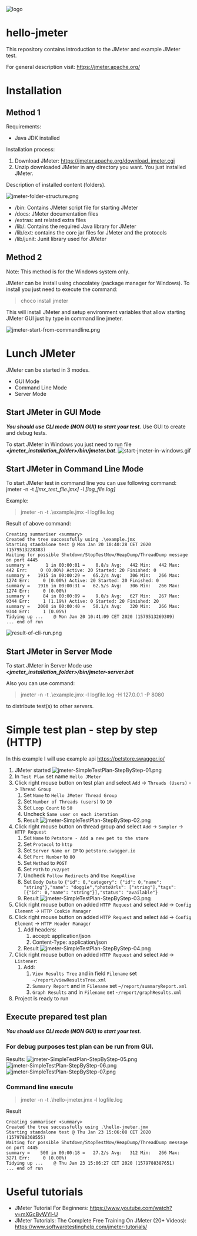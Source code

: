 ![logo](apache-jmeter-logo.svg)
# hello-jmeter

This repository contains introduction to the JMeter and example JMeter test.

For general description visit: https://jmeter.apache.org/

# Installation
## Method 1
Requirements:
* Java JDK installed

Installation process:
1. Download JMeter: https://jmeter.apache.org/download_jmeter.cgi
2. Unzip downloaded JMeter in any directory you want. You just installed JMeter.

Description of installed content (folders).

![jmeter-folder-structure.png](jmeter-folder-structure.png)

* /bin: Contains JMeter script file for starting JMeter
* /docs: JMeter documentation files
* /extras: ant related extra files
* /lib/: Contains the required Java library for JMeter
* /lib/ext: contains the core jar files for JMeter and the protocols
* /lib/junit: Junit library used for JMeter



## Method 2
Note: This method is for the Windows system only.

JMeter can be install using chocolatey (package manager for Windows).
To install you just need to execute the command:
> choco install jmeter

This will install JMeter and setup environment variables that allow starting JMeter GUI just by type in command line jmeter.

![jmeter-start-from-commandline.png](jmeter-start-from-commandline.png)

# Lunch JMeter
JMeter can be started in 3 modes.
* GUI Mode
* Command Line Mode
* Server Mode

## Start JMeter in GUI Mode
***You should use CLI mode (NON GUI) to start your test.*** Use GUI to create and debug tests.

To start JMeter in Windows you just need to run file ***<jmeter_installation_folder>/bin/jmeter.bat***.
![start-jmeter-in-windows.gif](start-jmeter-in-windows.gif)

## Start JMeter in Command Line Mode
To start JMeter test in command line you can use following command:
jmeter -n -t *[jmx_test_file.jmx]* -l *[log_file.log]*

Example:
> jmeter -n -t .\example.jmx -l logfile.log

Result of above command:
```
Creating summariser <summary>
Created the tree successfully using .\example.jmx
Starting standalone test @ Mon Jan 20 10:40:28 CET 2020 (1579513228383)
Waiting for possible Shutdown/StopTestNow/HeapDump/ThreadDump message on port 4445
summary +      1 in 00:00:01 =    0.8/s Avg:   442 Min:   442 Max:   442 Err:     0 (0.00%) Active: 20 Started: 20 Finished: 0
summary +   1915 in 00:00:29 =   65.2/s Avg:   306 Min:   266 Max:  1274 Err:     0 (0.00%) Active: 20 Started: 20 Finished: 0
summary =   1916 in 00:00:31 =   62.5/s Avg:   306 Min:   266 Max:  1274 Err:     0 (0.00%)
summary +     84 in 00:00:09 =    9.0/s Avg:   627 Min:   267 Max:  9344 Err:     1 (1.19%) Active: 0 Started: 20 Finished: 20
summary =   2000 in 00:00:40 =   50.1/s Avg:   320 Min:   266 Max:  9344 Err:     1 (0.05%)
Tidying up ...    @ Mon Jan 20 10:41:09 CET 2020 (1579513269309)
... end of run
```

![result-of-cli-run.png](./examples/00/result-of-cli-run.png)

## Start JMeter in Server Mode
To start JMeter in Server Mode use ***<jmeter_installation_folder>/bin/jmeter-server.bat***

Also you can use command:
> jmeter -n -t .\example.jmx -l logfile.log -H 127.0.0.1 -P 8080

to distribute test(s) to other servers.

# Simple test plan - step by step (HTTP)
In this example I will use example api https://petstore.swagger.io/ 
1. JMeter started ![jmeter-SimpleTestPlan-StepByStep-01.png](jmeter-SimpleTestPlan-StepByStep-01.png)
2. In `Test Plan` set name `Hello JMeter`
3. Click right mouse button on test plan and select `Add` -> `Threads (Users)` -> `Thread Group`
   1. Set `Name` to `Hello JMeter Thread Group`
   2. Set `Number of Threads (users)` to `10`
   3. Set `Loop Count` to `50`
   4. Uncheck `Same user on each iteration`
   5. Result ![jmeter-SimpleTestPlan-StepByStep-02.png](jmeter-SimpleTestPlan-StepByStep-02.png)
4. Click right mouse button on thread group and select `Add` -> `Sampler` -> `HTTP Request`
   1. Set `Name` to `Petstore - Add a new pet to the store`
   2. Set `Protocol` to `http`
   3. Set `Server Name or IP` to `petstore.swagger.io`
   4. Set `Port Number` to `80`
   5. Set `Method` to `POST`
   6. Set `Path` to `/v2/pet`
   7. Uncheck `Follow Redirects` and `Use KeepAlive`
   8. Set `Body Data` to `{"id": 0,"category": {"id": 0,"name": "string"},"name": "doggie","photoUrls": ["string"],"tags": [{"id": 0,"name": "string"}],"status": "available"}`
   9. Result ![jmeter-SimpleTestPlan-StepByStep-03.png](jmeter-SimpleTestPlan-StepByStep-03.png)
5. Click right mouse button on added `HTTP Request` and select `Add` -> `Config Element` -> `HTTP Cookie Manager`
6. Click right mouse button on added `HTTP Request` and select `Add` -> `Config Element` -> `HTTP Header Manager`
   1. Add headers:
      1. accept: application/json
      2. Content-Type: application/json
   2. Result ![jmeter-SimpleTestPlan-StepByStep-04.png](jmeter-SimpleTestPlan-StepByStep-04.png)
7. Click right mouse button on added `HTTP Request` and select `Add` -> `Listener`:
   1. Add:
      1. `View Results Tree` and in field `Filename` set `~/report/viewResultsTree.xml`
      2. `Summary Report` and in `Filename` set `~/report/summaryReport.xml`
      3. `Graph Results` and in `Filename` set `~/report/graphResults.xml`
8. Project is ready to run

## Execute prepared test plan
***You should use CLI mode (NON GUI) to start your test.***

### For debug purposes test plan can be run from GUI.
Results:
![jmeter-SimpleTestPlan-StepByStep-05.png](jmeter-SimpleTestPlan-StepByStep-05.png)
![jmeter-SimpleTestPlan-StepByStep-06.png](jmeter-SimpleTestPlan-StepByStep-06.png)
![jmeter-SimpleTestPlan-StepByStep-07.png](jmeter-SimpleTestPlan-StepByStep-07.png)

### Command line execute
> jmeter -n -t .\hello-jmeter.jmx -l logfile.log

Result
```
Creating summariser <summary>
Created the tree successfully using .\hello-jmeter.jmx
Starting standalone test @ Thu Jan 23 15:06:08 CET 2020 (1579788368555)
Waiting for possible Shutdown/StopTestNow/HeapDump/ThreadDump message on port 4445
summary =    500 in 00:00:18 =   27.2/s Avg:   312 Min:   266 Max:  3271 Err:     0 (0.00%)
Tidying up ...    @ Thu Jan 23 15:06:27 CET 2020 (1579788387651)
... end of run
```



# Useful tutorials
* JMeter Tutorial For Beginners: https://www.youtube.com/watch?v=mXGcBvWYl-U
* JMeter Tutorials: The Complete Free Training On JMeter (20+ Videos): https://www.softwaretestinghelp.com/jmeter-tutorials/